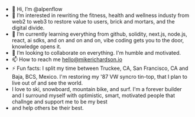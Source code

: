 - 👋 Hi, I’m @alpenflow
- 👀 I’m interested in rewriting the fitness, health and wellness industy from web2 to web3 to restore value to users, brick and mortars, and the digital divide.
- 🌱 I’m currently learning everything from github, solidity, next.js, node.js, react, ai sdks, and on and on and on, vibe coding gets you to the door, knowledge opens it.
- 💞️ I’m looking to collaborate on everything. I'm humble and motivated.
- 📫 How to reach me hello@mikerichardson.io
- ⚡ Fun facts: I split my time between Truckee, CA, San Francisco, CA and Baja, BCS, Mexico. I'm restoring my '87 VW syncro tin-top, that I plan to live out of and see the world.
- I love to ski, snowboard, mountain bike, and surf. I'm a forever builder and I surround myself with optimistic, smart, motivated people that challnge and support me to be my best
- and help others be their best.

<!---
alpenflow/alpenflow is a ✨ special ✨ repository because its `README.md` (this file) appears on your GitHub profile.
You can click the Preview link to take a look at your changes.
--->
